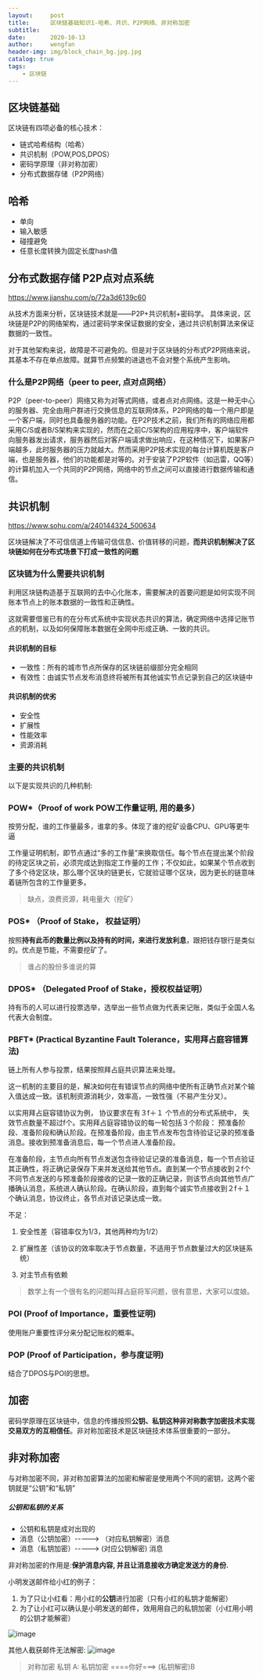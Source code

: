 ```yaml
---
layout:     post
title:      区块链基础知识1-哈希、共识、P2P网络、非对称加密
subtitle:   
date:       2020-10-13
author:     wengfan
header-img: img/block_chain_bg.jpg.jpg
catalog: true
tags:
    - 区块链
---
```


## 区块链基础

区块链有四项必备的核心技术：

- 链式哈希结构（哈希）
- 共识机制（POW,POS,DPOS）
- 密码学原理（非对称加密）
- 分布式数据存储（P2P网络）

## 哈希

- 单向
- 输入敏感
- 碰撞避免
- 任意长度转换为固定长度hash值

## 分布式数据存储 P2P点对点系统

https://www.jianshu.com/p/72a3d6139c60

从技术方面来分析，区块链技术就是——P2P+共识机制+密码学。
具体来说，区块链是P2P的网络架构，通过密码学来保证数据的安全，通过共识机制算法来保证数据的一致性。

对于其他架构来说，故障是不可避免的。但是对于区块链的分布式P2P网络来说，其基本不存在单点故障。就算节点频繁的进退也不会对整个系统产生影响。

### 什么是P2P网络（peer to peer, 点对点网络）

P2P（peer-to-peer）网络又称为对等式网络，或者点对点网络。这是一种无中心的服务器、完全由用户群进行交换信息的互联网体系，P2P网络的每一个用户即是一个客户端，同时也具备服务器的功能。在P2P技术之前，我们所有的网络应用都采用C/S或者B/S架构来实现的，然而在之前C/S架构的应用程序中，客户端软件向服务器发出请求，服务器然后对客户端请求做出响应，在这种情况下，如果客户端越多，此时服务器的压力就越大。然而采用P2P技术实现的每台计算机既是客户端，也是服务器，他们的功能都是对等的。对于安装了P2P软件（如迅雷，QQ等）的计算机加入一个共同的P2P网络，网络中的节点之间可以直接进行数据传输和通信。


## 共识机制

https://www.sohu.com/a/240144324_500634

区块链解决了不可信信道上传输可信信息、价值转移的问题，**而共识机制解决了区块链如何在分布式场景下打成一致性的问题**

### 区块链为什么需要共识机制

利用区块链构造基于互联网的去中心化账本，需要解决的首要问题是如何实现不同账本节点上的账本数据的一致性和正确性。

这就需要借鉴已有的在分布式系统中实现状态共识的算法，确定网络中选择记账节点的机制，以及如何保障账本数据在全网中形成正确、一致的共识。


#### 共识机制的目标

- 一致性：所有的城市节点所保存的区块链前缀部分完全相同
- 有效性：由诚实节点发布消息终将被所有其他诚实节点记录到自己的区块链中

#### 共识机制的优劣

- 安全性
- 扩展性
- 性能效率
- 资源消耗

### 主要的共识机制

以下是实现共识的几种机制:

### POW*（Proof of work POW工作量证明, 用的最多）

按劳分配，谁的工作量最多，谁拿的多。体现了谁的挖矿设备CPU、GPU等更牛逼

工作量证明机制，即节点通过“多的工作量”来换取信任。每个节点在提出某个阶段的待定区块之前，必须完成达到指定工作量的工作；不仅如此，如果某个节点收到了多个待定区块，那么哪个区块的链更长，它就验证哪个区块，因为更长的链意味着链所包含的工作量更多。

> 缺点，浪费资源，耗电量大（挖矿）

### POS* （Proof of Stake， 权益证明）

按照**持有此币的数量比例以及持有的时间，来进行发放利息**，跟把钱存银行是类似的。优点是节能，不需要挖矿了。

> 谁占的股份多谁说的算

### DPOS* （Delegated Proof of Stake，授权权益证明）

持有币的人可以进行投票选举，选举出一些节点做为代表来记账，类似于全国人名代表大会制度。

### PBFT* (Practical Byzantine Fault Tolerance，实用拜占庭容错算法)

链上所有人参与投票，结果按照拜占庭共识算法来处理。

这一机制的主要目的是，解决如何在有错误节点的网络中使所有正确节点对某个输入值达成一致。该机制资源消耗少，效率高，一致性强（不易产生分叉）。


以实用拜占庭容错协议为例， 协议要求在有３f＋１ 个节点的分布式系统中， 失效节点数量不超过f个。实用拜占庭容错协议的每一轮包括３个阶段： 预准备阶段、准备阶段和确认阶段。在预准备阶段，由主节点发布包含待验证记录的预准备消息。接收到预准备消息后，每一个节点进人准备阶段。

在准备阶段，主节点向所有节点发送包含待验证记录的准备消息，每一个节点验证其正确性，将正确记录保存下来并发送给其他节点。直到某一个节点接收到２f个不冋节点发送的与预准备阶段接收的记录一致的正确记录，则该节点向其他节点广播确认消息，系统进人确认阶段。在确认阶段，直到每个诚实节点接收到２f＋１个确认消息，协议终止，各节点对该记录达成一致。

不足：

1. 安全性差（容错率仅为1/3，其他两种均为1/2）

2. 扩展性差（该协议的效率取决于节点数量，不适用于节点数量过大的区块链系统）

3. 对主节点有依赖

> 数学上有一个很有名的问题叫拜占庭将军问题，很有意思，大家可以度娘。

### POI (Proof of Importance，重要性证明)

使用账户重要性评分来分配记账权的概率。

### POP (Proof of Participation，参与度证明)

结合了DPOS与POI的思想。



## 加密

 密码学原理在区块链中，信息的传播按照**公钥、私钥这种非对称数字加密技术实现交易双方的互相信任**。非对称加密技术是区块链技术体系很重要的一部分。

## 非对称加密

与对称加密不同，非对称加密算法的加密和解密是使用两个不同的密钥，这两个密钥就是“公钥”和“私钥”


##### 公钥和私钥的关系

- 公钥和私钥是成对出现的
- 消息（公钥加密）-----> （对应私钥解密）消息
- 消息（私钥加密）-----> (对应公钥解密) 消息

非对称加密的作用是:**保护消息内容, 并且让消息接收方确定发送方的身份.**

小明发送邮件给小红的例子：

1. 为了只让小红看：用小红的**公钥**进行加密（只有小红的私钥才能解密）
2. 为了让小红可以确认是小明发送的邮件，效用用自己的私钥加密（小红用小明的公钥才能解密）

![image](../img/blog/blockchain/email-encryption.png)

其他人截获邮件无法解密:
![image](../img/blog/blockchain/email-error-encryption.png)

> 对称加密
> 私钥
> A: 私钥加密 ====你好===> (私钥解密)B 